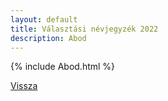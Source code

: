 ```yaml
---
layout: default
title: Választási névjegyzék 2022
description: Abod
---
```


{% include Abod.html %}

[Vissza](./)